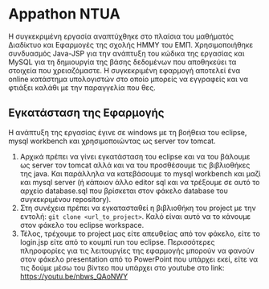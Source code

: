 # Appathon NTUA 

Η συγκεκριμένη εργασία αναπτύχθηκε στο πλαίσια του μαθήματός Διαδίκτυο και Εφαρμογές της σχολής ΗΜΜΥ του ΕΜΠ. 
Χρησιμοποιήθηκε συνδυασμός Java-JSP για την ανάπτυξη του κώδικα της εργασίας και MySQL για τη δημιουργία της βάσης δεδομένων που αποθηκεύει τα στοιχεία που χρειαζόμαστε. 
Η συγκεκριμένη εφαρμογή αποτελεί ένα online κατάστημα υπολογιστών στο οποίο μπορείς να εγγραφείς και να φτιάξει καλάθι με την παραγγελία που θες.

## Εγκατάσταση της Εφαρμογής

Η  ανάπτυξη της εργασίας έγινε σε windows με τη βοήθεια του eclipse, mysql workbench και χρησιμοποιώντας ως server τον tomcat.
1) Αρχικά πρέπει να γίνει εγκατάσταση του eclipse και να του βάλουμε ως server τον tomcat αλλά και να του προσθέσουμε τις βιβλιοθήκες της java. Και παράλληλα να κατεβάσουμε το mysql workbench και μαζί και mysql server (ή κάποιον άλλο editor sql και να τρέξουμε σε αυτό το αρχείο database.sql που βρίσκεται στον φάκελο database του συγκεκριμένου repository). 
2) Στη συνέχεια πρέπει να εγκατασταθεί η βιβλιοθήκη του project με την εντολή: 
			`git clone <url_to_project>`. 
Καλό είναι αυτό να το κάνουμε στον φάκελο του eclipse workspace. 
3) Τέλος, τρέχουμε το project μας είτε απευθείας από τον φάκελο, είτε το login.jsp είτε από το κουμπί run του eclipse. 
Περισσότερες πληροφορίες για τις λειτουργίες της εφαρμογής μπορούν να φανούν στον φάκελο presentation από το PowerPoint που υπάρχει εκεί, είτε να τις δούμε μέσω του βίντεο που υπάρχει στο youtube στο link: https://youtu.be/nbws_QAoNWY
